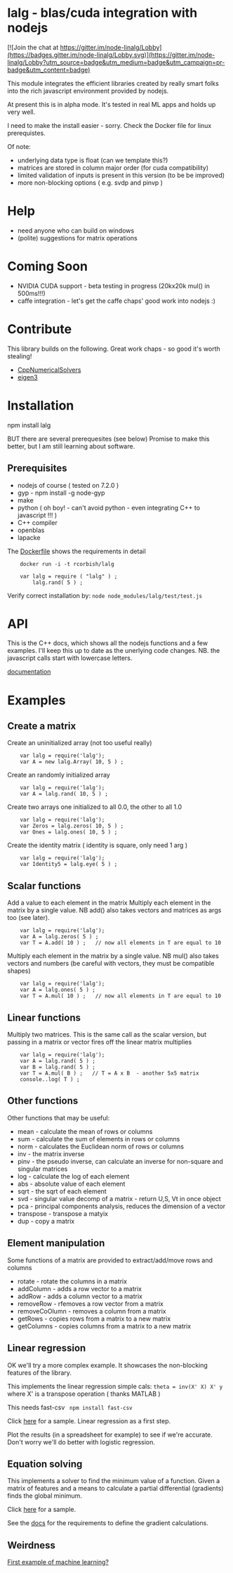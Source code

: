 # lalg - blas/cuda integration with nodejs

[![Join the chat at https://gitter.im/node-linalg/Lobby](https://badges.gitter.im/node-linalg/Lobby.svg)](https://gitter.im/node-linalg/Lobby?utm_source=badge&utm_medium=badge&utm_campaign=pr-badge&utm_content=badge)

This module integrates the efficient libraries created by really smart folks
into the rich javascript environment provided by nodejs. 

At present this is in alpha mode. It's tested in real ML apps and holds up very well. 

I need to make the install easier - sorry. Check the Docker file for linux
prerequistes. 

Of note:

* underlying data type is float (can we template this?)
* matrices are stored in column major order (for cuda compatibility) 
* limited validation of inputs is present in this version (to be be improved) 
* more non-blocking options ( e.g. svdp and pinvp )

# Help
* need anyone who can build on windows
* (polite) suggestions for matrix operations

# Coming Soon
* NVIDIA CUDA support - beta testing in progress (20kx20k mul() in 500ms!!!)
* caffe integration - let's get the caffe chaps' good work into nodejs :)

# Contribute

This library builds on the following. Great work chaps - so good it's worth stealing!

* [CppNumericalSolvers](https://github.com/PatWie/CppNumericalSolvers)
* [eigen3](http://eigen.tuxfamily.org/)


# Installation

npm install lalg

BUT  there are several prerequesites (see below)
Promise to make this better, but I am still learning about software.

## Prerequisites

* nodejs of course ( tested on 7.2.0 )
* gyp - npm install -g node-gyp
* make
* python ( oh boy! - can't avoid python - even integrating C++ to javascript !!! )
* C++ compiler 
* openblas  
* lapacke 

The [Dockerfile](https://github.com/rcorbish/node-linalg/blob/master/Dockerfile) shows the requirements in detail

```
	docker run -i -t rcorbish/lalg 
```

```
	var lalg = require ( "lalg" ) ;
        lalg.rand( 5 ) ;
```

Verify correct installation by: ``` node node_modules/lalg/test/test.js ```

# API 

This is the C++ docs, which shows all the nodejs functions and a few
examples. I'll keep this up to date as the unerlying code changes. NB.
the javascript calls start with lowercase letters.

[documentation](https://rcorbish.ydns.eu/lalg/classWrappedArray.html)

# Examples

## Create a matrix

Create an uninitialized array (not too useful really)
```
	var lalg = require('lalg');
	var A = new lalg.Array( 10, 5 ) ;
```

Create an randomly initialized array
```
	var lalg = require('lalg');
	var A = lalg.rand( 10, 5 ) ;
```

Create two arrays one initialized to all 0.0, the other to all 1.0
```
	var lalg = require('lalg');
	var Zeros = lalg.zeros( 10, 5 ) ;
	var Ones = lalg.ones( 10, 5 ) ;
```

Create the identity matrix ( identity is square, only need 1 arg )
```
	var lalg = require('lalg');
	var Identity5 = lalg.eye( 5 ) ;
```

## Scalar functions

Add a value to each element in the matrix
Multiply each element in the matrix by a single value. NB add() also
takes vectors and matrices as args too (see later).

```
	var lalg = require('lalg');
	var A = lalg.zeros( 5 ) ;
	var T = A.add( 10 ) ;   // now all elements in T are equal to 10
```

Multiply each element in the matrix by a single value. NB mul() also
takes vectors and numbers (be careful with vectors, they must be
compatible shapes)
```
	var lalg = require('lalg');
	var A = lalg.ones( 5 ) ;
	var T = A.mul( 10 ) ;   // now all elements in T are equal to 10
```

## Linear functions 

Multiply two matrices. This is the same call as the scalar version, but passing
in a matrix or vector fires off the linear matrix multiplies
```
	var lalg = require('lalg');
	var A = lalg.rand( 5 ) ;
	var B = lalg.rand( 5 ) ;
	var T = A.mul( B ) ;   // T = A x B  - another 5x5 matrix
	console..log( T ) ;
```

## Other functions 

Other functions that may be useful:

* mean - calculate the mean of rows or columns
* sum - calculate the sum of elements in rows or columns
* norm - calculates the Euclidean norm of rows or columns
* inv - the matrix inverse
* pinv - the pseudo inverse, can calculate an inverse for non-square and singular matrices
* log - calculate the log of each element
* abs - absolute value of each element
* sqrt - the sqrt of each element
* svd - singular value decomp of a matrix - return U,S, Vt in once object
* pca - principal components analysis, reduces the dimension of a vector
* transpose - transpose a matyix
* dup - copy a matrix 

## Element manipulation

Some functions of a matrix are provided to extract/add/move rows and columns

* rotate - rotate the columns in a matrix
* addColumn - adds a row vector to a matrix
* addRow - adds a column vector to a matrix
* removeRow - rfemoves a row vector from a matrix
* removeCoOlumn - removes a column from a matrix
* getRows - copies rows from a matrix to a new matrix
* getColumns - copies columns from a matrix to a new matrix

## Linear regression 
OK we'll try a more complex example. It showcases the non-blocking 
features of the library. 

This implements the linear regression simple cals: ``` theta = inv(X' X) X' y ```
where X' is a transpose operation ( thanks MATLAB )

This needs fast-csv ``` npm install fast-csv```

Click [here](https://github.com/rcorbish/node-linalg/blob/master/test/wine.js) for a sample. 
Linear regression as a first step. 

Plot the results (in a spreadsheet for example) to see if we're accurate. Don't worry we'll do better 
with logistic regression.

## Equation solving 

This implements a solver to find the minimum value of a function. Given a matrix of features
and a means to calculate a partial differential (gradients) finds the global minimum.

Click [here](https://github.com/rcorbish/node-linalg/blob/master/test/solve.js) for a sample. 

See the [docs](https://rcorbish.ydns.eu/lalg/classWrappedArray.html#a528d9aae6c7cc261d8aa4b457cb2250b) for the requirements to define the gradient calculations.


## Weirdness

[First example of machine learning?](https://en.wikipedia.org/wiki/Hastings_Rarities)


 

